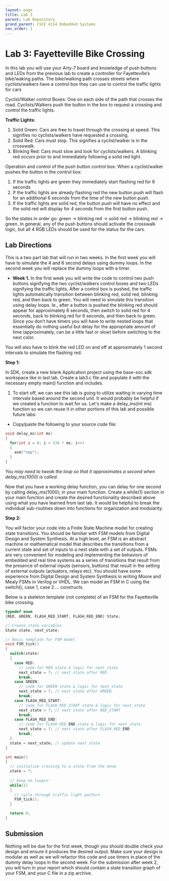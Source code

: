 ```yaml
---
layout: page
title: Lab 3
parent: Lab Repository
grand_parent: CSCE 4114 Embedded Systems
nav_order: 1
---
```


# Lab 3: Fayetteville Bike Crossing

In this lab you will use your Arty-7 board and knowledge of push buttons and LEDs from the previous lab to create a controller for Fayetteville’s bike/waking paths. The bike/walking path crosses streets where cyclists/walkers have a control box they can use to control the traffic lights for cars

Cyclist/Walker control Boxes: One on each side of the path that crosses the road. Cyclists/Walkers push the button in the box to request a crossing and control the traffic lights.

**Traffic Lights:**
1. Solid Green: Cars are free to travel through the crossing at speed. This signifies no cyclists/walkers have requested a crossing.
2. Solid Red: Cars must stop. This signifies a cyclist/walker is in the crosswalk.
3. Blinking Red: Cars must slow and look for cyclists/walkers. A blinking red occurs prior to and immediately following a solid red light. 

Operation and control of the push button control box: When a cyclist/walker pushes the button in the control box:
1. If the traffic lights are green they immediately start flashing red for 6 seconds
2. If the traffic lights are already flashing red the new button push will flash for an additional 6 seconds from the time of the new button push.
3. If the traffic lights are solid red, the button push will have no effect and the solid red will display for 4 seconds from the first button push.

So the states in order go: green → blinking red → solid red → blinking red → green. In general, any of the push buttons should activate the crosswalk logic, but all 4 RGB LEDs should be used for the status for the cars.

## Lab Directions

This is a two part lab that will run in two weeks. In the first week you will have to simulate the 4 and 6 second delays using dummy loops. In the second week you will replace the dummy loops with a timer.

* **Week 1.** In the first week you will write the code to control two push buttons signifying the two cyclist/walkers control boxes and two LEDs signifying the traffic lights. After a control box is pushed, the traffic lights automatically transition between blinking red, solid red, blinking red, and then back to green. You will need to simulate this transition using delay loops. Ie., after a button is pushed the blinking red should appear for approximately 6 seconds, then switch to solid red for 4 seconds, back to blinking red for 6 seconds, and then back to green. Since you don’t have timers you will have to write nested loops that essentially do nothing useful but delay for the appropriate amount of time (approximately, can be a little fast or slow) before switching to the next color.

You will also have to blink the red LED on and off at approximately 1 second intervals to simulate the flashing red.

**Step 1:**

In SDK, create a new blank Application project using the base-soc.sdk workspace like in last lab. Create a lab3.c file and populate it with the necessary empty main() function and includes.

1. To start off, we can see this lab is going to utilize waiting in varying time intervals based around the second unit. It would probably be helpful if we created a function to wait for us. Let's make a delay_ms(int ms) function so we can reuse it in other portions of this lab and possible future labs:
  * Copy/paste the following to your source code file:

```C
void delay_ms(int ms) 
{ 
  for(int i = 0; i < 134 * ms; i++) 
  { 
    asm("nop"); 
  } 
}
```

*You may need to tweak the loop so that it approximates a second when delay_ms(1000) is called.*

Now that you have a working delay function, you can delay for one second by calling delay_ms(1000); in your main function. Create a while(1) section in your main function and create the desired functionality described above using what you have learned from last lab. It would be helpful to break the individual sub-routines down into functions for organization and modularity.

**Step 2:**

You will factor your code into a Finite State Machine model for creating state transitions. You should be familiar with FSM models from Digital Design and System Synthesis. At a high level, an FSM is an abstract machine or mathematical model that describes the transitions from a current state and set of inputs to a next state with a set of outputs. FSMs are very convenient for modeling and implementing the behaviors of embedded and real time systems as a series of transitions that result from the presence of external inputs (sensors, buttons) that result in the setting of external outputs (actuators, relays etc). You should have some experience from Digital Design and System Synthesis in writing Moore and Mealy FSMs in Verilog or VHDL. We can model an FSM in C using the switch(), case 1, case 2.... constructs.

Below is a skeleton template (not complete) of an FSM for the Fayetteville bike crossing.

```C
typedef enum 
{RED, GREEN, FLASH_RED_START, FLASH_RED_END} State; 

// Create state variables 
State state, next_state;

// Basic template for FSM model 
void FSM_tick() 
{ 
  switch(state) 
  { 
    case RED: 
      // code for RED state & logic for next_state
      next_state = ?; // next state after RED 
      break; 
    case GREEN: 
      // code for GREEN state & logic for next_state
      next_state = ?; // next state after GREEN
      break; 
    case FLASH_RED_START: 
      // code for FLASH_RED_START state & logic for next_state 
      next_state = ?; // next state after RED_START
      break; 
    case FLASH_RED_END: 
      // code for FLASH_RED_END state & logic for next_state 
      next_state = ?; // next state after FLASH_RED_END 
      break; 
  } 
  state = next_state; // update next state 
}

int main() 
{ 
  // initialize crossing to a state from the enum
  state = ?; 
  
  // keep on loopin' 
  while(1) 
  { 
    // cycle through traffic light pattern 
    FSM_tick(); 
  }

  return 0; 
}
```

## Submission

Nothing will be due for the first week, though you should double check your design and ensure it produces the desired output. Make sure your design is modular as well as we will refactor this code and use timers in place of the dummy delay loops in the second week. For the submission after week 2, you will turn in your report which should contain a state transition graph of your FSM, and your C file in a zip archive.